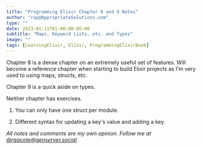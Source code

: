 ```yaml
---
title: "Programming Elixir Chapter 8 and 9 Notes"
author: "ray@AppropriateSolutions.com"
type: ""
date: 2023-01-11T01:00:00-05:00
subtitle: "Maps, Keyword Lists, etc. and Types"
image: ""
tags: [LearningElixir, Elixir, ProgrammingElixirBook]
---
```


Chapter 8 is a dense chapter on an extremely useful set of features.
Will become a reference chapter when starting to build Elixir projects as I'm very used to using maps, structs, etc.

Chapter 9 is a quick aside on types.

Neither chapter has exercises.

<!--more-->
1) You can only have one struct per module.

1) Different syntax for updating a key's value and adding a key.


_All notes and comments are my own opinion. Follow me at [@rgacote@genserver.social](https://genserver.social/rgacote)_
